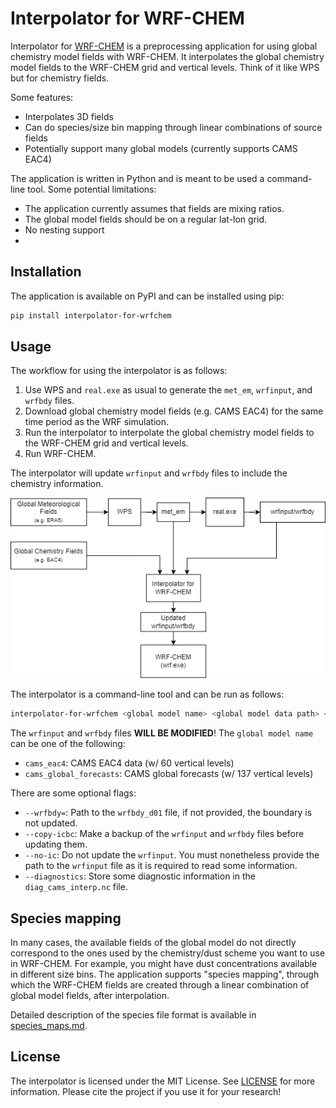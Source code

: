 # Interpolator for WRF-CHEM

Interpolator for [WRF-CHEM](https://github.com/wrf-model/wrf) is a preprocessing application for using global chemistry model fields with WRF-CHEM. It interpolates the global chemistry model fields to the WRF-CHEM grid and vertical levels. Think of it like WPS but for chemistry fields.

Some features:

- Interpolates 3D fields
- Can do species/size bin mapping through linear combinations of source fields
- Potentially support many global models (currently supports CAMS EAC4)

The application is written in Python and is meant to be used a command-line tool. Some potential limitations:

- The application currently assumes that fields are mixing ratios.
- The global model fields should be on a regular lat-lon grid.
- No nesting support
-

## Installation

The application is available on PyPI and can be installed using pip:

```bash
pip install interpolator-for-wrfchem
```

## Usage

The workflow for using the interpolator is as follows:

1. Use WPS and `real.exe` as usual to generate the `met_em`, `wrfinput`, and `wrfbdy` files.
2. Download global chemistry model fields (e.g. CAMS EAC4) for the same time period as the WRF simulation.
3. Run the interpolator to interpolate the global chemistry model fields to the WRF-CHEM grid and vertical levels.
4. Run WRF-CHEM.

The interpolator will update `wrfinput` and `wrfbdy` files to include the chemistry information.

![Workflow](./workflow.drawio.png)

The interpolator is a command-line tool and can be run as follows:

```bash
interpolator-for-wrfchem <global model name> <global model data path> <met_em path> <wrfinput path> <species map path>
```

The `wrfinput` and `wrfbdy` files **WILL BE MODIFIED**! The `global model name` can be one of the following:

- `cams_eac4`: CAMS EAC4 data (w/ 60 vertical levels)
- `cams_global_forecasts`: CAMS global forecasts (w/ 137 vertical levels)

There are some optional flags:

- `--wrfbdy=`: Path to the `wrfbdy_d01` file, if not provided, the boundary is not updated.
- `--copy-icbc`: Make a backup of the `wrfinput` and `wrfbdy` files before updating them.
- `--no-ic`: Do not update the `wrfinput`. You must nonetheless provide the path to the `wrfinput` file as it is required to read some information.
- `--diagnostics`: Store some diagnostic information in the `diag_cams_interp.nc` file.

## Species mapping

In many cases, the available fields of the global model do not directly correspond to the ones used by the chemistry/dust scheme you want to use in WRF-CHEM. For example, you might have dust concentrations available in different size bins. The application supports "species mapping", through which the WRF-CHEM fields are created through a linear combination of global model fields, after interpolation.

Detailed description of the species file format is available in [species_maps.md](./species_maps/species_maps.md).

## License

The interpolator is licensed under the MIT License. See [LICENSE](./LICENSE) for more information.
Please cite the project if you use it for your research!
